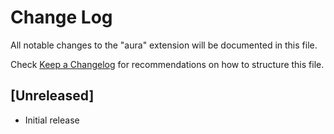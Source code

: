 # Change Log

All notable changes to the "aura" extension will be documented in this file.

Check [Keep a Changelog](http://keepachangelog.com/) for recommendations on how to structure this file.

## [Unreleased]

- Initial release
